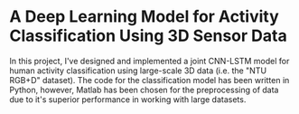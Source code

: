 # A Deep Learning Model for Activity Classification Using 3D Sensor Data

In this project, I've designed and implemented a joint CNN-LSTM model for human activity classification using large-scale 3D data (i.e. the "NTU RGB+D" dataset). The code for the classification model has been written in Python, however, Matlab has been chosen for the preprocessing of data due to it's superior performance in working with large datasets.
